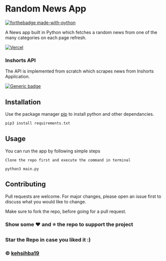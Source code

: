 # Random News App

[![forthebadge made-with-python](http://ForTheBadge.com/images/badges/made-with-python.svg)](https://www.python.org/)


A News app built in Python which fetches a random news from one of the many categories on each page refresh.

[![Vercel](https://vercelbadge.vercel.app/api/kehsihba19/Random-News-App)](https://random-news-app.vercel.app/)

### Inshorts API 

The API is implemented from scratch which scrapes news from Inshorts Application.

[![Generic badge](https://img.shields.io/badge/kehsihba19-Inshorts-<COLOR>.svg)](https://github.com/kehsihba19/inshorts-api)


## Installation

Use the package manager [pip](https://pip.pypa.io/en/stable/) to install python and other dependancies.

```bash
pip3 install requirements.txt
```

## Usage
You can run the app by following simple steps

`Clone the repo first and execute the command in terminal`  

```python3
python3 main.py
```

## Contributing
Pull requests are welcome. For major changes, please open an issue first to discuss what you would like to change.

Make sure to fork the repo, before going for a pull request.


### Show some :heart: and :star: the repo to support the project

### Star the Repo in case you liked it :)

### © [kehsihba19](https://bit.ly/kehsihba19)
